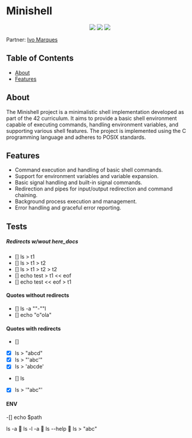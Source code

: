 # Minishell

<p align="center">
  <img src="https://img.shields.io/github/languages/top/ziliolu/42_minishell?color=#FFFFFF&style=flat-square" />
  <img src="https://img.shields.io/badge/status-in%20process-yellow?style=flat-square" />
  <img src="https://img.shields.io/github/last-commit/ziliolu/42_minishell?color=#FFFFFF&style=flat-square" />
</p>

Partner: [Ivo Marques](https://github.com/Pastilhex)

## Table of Contents

- [About](#about)
- [Features](#features)

## About

The Minishell project is a minimalistic shell implementation developed as part of the 42 curriculum. It aims to provide a basic shell environment capable of executing commands, handling environment variables, and supporting various shell features. The project is implemented using the C programming language and adheres to POSIX standards.

## Features

- Command execution and handling of basic shell commands.
- Support for environment variables and variable expansion.
- Basic signal handling and built-in signal commands.
- Redirection and pipes for input/output redirection and command chaining.
- Background process execution and management.
- Error handling and graceful error reporting.


## Tests

##### Redirects w/wout here_docs

- [] ls > t1
- [] ls > t1 > t2
- [] ls > t1 > t2 > t2
- [] echo test > t1 << eof
- [] echo test << eof > t1

#### Quotes without redirects 

- [] ls -a ""-""l
- [] echo "o"ola"

#### Quotes with redirects

- []
- [X] ls >     "abcd"
- [X] ls >   "'abc'"
- [X]  ls >   'abcde'
- []     ls
- [X] ls    >     '"abc"'

#### ENV

-[] echo $path

ls -a
🔴 ls -l -a
🔴 ls --help
🔴 ls > "abc"


